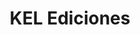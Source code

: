 ---
title: "KEL Ediciones"
url: /ciudad-autonoma-de-buenos-aires/kel-ediciones-avenida-la-plata/
shop: libros
---